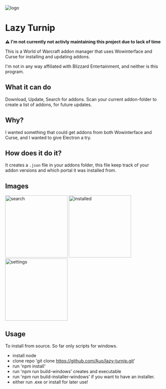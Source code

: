 <img src="https://auo.github.io/images/lazy-turnip/logo.png" alt="logo"/>

# Lazy Turnip
**⚠ I'm not currently not activly maintaining this project due to lack of time**

This is a World of Warcraft addon manager that uses Wowinterface and Curse for installing and updating addons.

I'm not in any way affiliated with Blizzard Entertainment, and neither is this program.

## What it can do
Download, Update, Search for addons.
Scan your current addon-folder to create a list of addons, for future updates.


## Why?
I wanted something that could get addons from both Wowinterface and Curse, and I wanted to give Electron a try.


## How does it do it?
It creates a `.json` file in your addons folder, this file keep track of your addon versions and which portal it was installed from.

## Images
<img src="https://auo.github.io/images/lazy-turnip/search.png" alt="search" style="width: 200px;"/>
<img src="https://auo.github.io/images/lazy-turnip/installed.png" alt="installed" style="width: 200px;"/>
<img src="https://auo.github.io/images/lazy-turnip/settings.png" alt="settings" style="width: 200px;"/>




## Usage
To install from source.
So far only scripts for windows.

* install node
* clone repo 'git clone https://github.com/Auo/lazy-turnip.git'
* run 'npm install'
* run 'npm run build-windows' creates and executable
* run 'npm run build-installer-windows' if you want to have an installer.
* either run .exe or install for later use!
